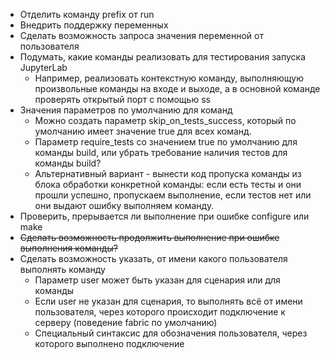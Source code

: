 - Отделить команду prefix от run
- Внедрить поддержку переменных
- Сделать возможность запроса значения переменной от пользователя
- Подумать, какие команды реализовать для тестирования запуска JupyterLab
    - Например, реализовать контекстную команду, выполняющую произвольные команды
      на входе и выходе, а в основной команде проверять открытый порт с помощью ss
- Значения параметров по умолчанию для команд
    - Можно создать параметр skip_on_tests_success, который по умолчанию
      имеет значение true для всех команд.
    - Параметр require_tests со значением true по умолчанию для команды build,
      или убрать требование наличия тестов для команды build?
    - Альтернативный вариант - вынести код пропуска команды из блока
      обработки конкретной команды: если есть тесты и они прошли успешно,
      пропускаем выполнение, если тестов нет или они выдают ошибку выполняем команду.
- Проверить, прерывается ли выполнение при ошибке configure или make
- ~~Сделать возможность продолжить выполнение при ошибке выполнения команды?~~
- Сделать возможность указать, от имени какого пользователя выполнять команду
    - Параметр user может быть указан для сценария или для команды
    - Если user не указан для сценария, то выполнять всё от имени пользователя,
      через которого происходит подключение к серверу (поведение fabric по умолчанию)
    - Специальный синтаксис для обозначения пользователя, через которого выполнено подключение
